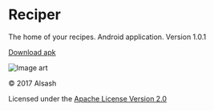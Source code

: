 # Reciper

The home of your recipes. Android application. Version 1.0.1

[Download apk](../../raw/master/app/build/outputs/apk/app-debug.apk)

![Image art](/../../raw/master/jpg/art/v001/123.png)

© 2017 Alsash

Licensed under the [Apache License Version 2.0](/../../blob/master/LICENSE)

